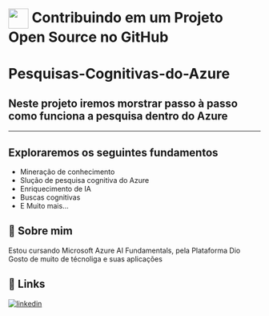 <h1>
    <a href="https://www.dio.me/">
     <img align="center" width="40px" src="https://hermes.digitalinnovation.one/assets/diome/logo-minimized.png"></a>
    <span> Contribuindo em um Projeto Open Source no GitHub</span>
</h1>

# Pesquisas-Cognitivas-do-Azure

## Neste projeto iremos morstrar passo à passo como funciona a pesquisa dentro do Azure

--------------------------------------------------


## Exploraremos os seguintes fundamentos

- Mineração de conhecimento
- Slução de pesquisa cognitiva do Azure
- Enriquecimento de IA
- Buscas cognitivas
- E Muito mais... 


## 🚀 Sobre mim
Estou cursando Microsoft Azure AI Fundamentals, pela Plataforma Dio
Gosto de muito de técnoliga e suas aplicações 


## 🔗 Links

[![linkedin](https://img.shields.io/badge/linkedin-0A66C2?style=for-the-badge&logo=linkedin&logoColor=white)](https://www.linkedin.com/in/leandro-virgilio-a1460a76/)
  


